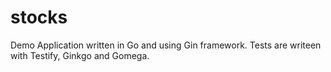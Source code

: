 # stocks

Demo Application written in Go and using Gin framework. Tests are writeen with Testify, Ginkgo and Gomega. 
